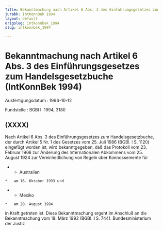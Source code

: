 ```yaml
---
Title: Bekanntmachung nach Artikel 6 Abs. 3 des Einführungsgesetzes zum Handelsgesetzbuche
jurabk: IntKonnBek 1994
layout: default
origslug: intkonnbek_1994
slug: intkonnbek_1994

---
```


# Bekanntmachung nach Artikel 6 Abs. 3 des Einführungsgesetzes zum Handelsgesetzbuche (IntKonnBek 1994)

Ausfertigungsdatum
:   1994-10-12

Fundstelle
:   BGBl I: 1994, 3180



## (XXXX)

Nach Artikel 6 Abs. 3 des Einführungsgesetzes zum Handelsgesetzbuche, der durch Artikel 5 Nr. 1 des Gesetzes vom 25. Juli 1986 (BGBl. I S. 1120) eingefügt worden ist, wird bekanntgegeben, daß das Protokoll vom 23. Februar 1968 zur Änderung des Internationalen Abkommens vom 25. August 1924 zur Vereinheitlichung von Regeln über Konnossemente für

*    *   Australien

    *   am 16. Oktober 1993 und


*    *   Mexiko

    *   am 20. August 1994



in Kraft getreten ist.
Diese Bekanntmachung ergeht im Anschluß an die Bekanntmachung vom 18. März 1992 (BGBl. I S. 744).
Bundesministerium der Justiz

